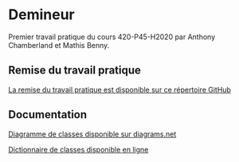# Demineur
Premier travail pratique du cours 420-P45-H2020 par Anthony Chamberland et Mathis Benny.

## Remise du travail pratique
[La remise du travail pratique est disponible sur ce répertoire GitHub](https://github.com/AnthoChamb/Demineur/releases)

## Documentation
[Diagramme de classes disponible sur diagrams.net](https://drive.google.com/file/d/12Y7PSaqBoL1VQ2CF29iyOZwZwFfCeCoi/view?usp=sharing)

[Dictionnaire de classes disponible en ligne](https://docdemineur.web.app/api/Demineur.html)
